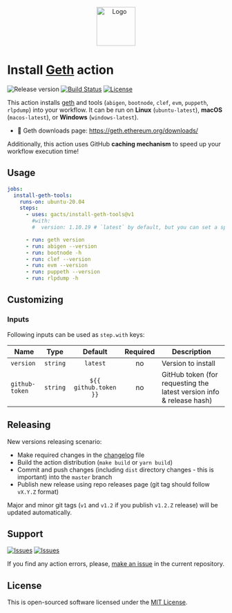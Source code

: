 <p align="center">
  <img src="https://user-images.githubusercontent.com/7326800/176276668-106932ec-bde4-4a91-8390-c826bb9d5075.png" alt="Logo" width="90" />
</p>

# Install [Geth][geth] action

![Release version][badge_release_version]
[![Build Status][badge_build]][link_build]
[![License][badge_license]][link_license]

This action installs [geth][geth] and tools (`abigen`, `bootnode`, `clef`, `evm`, `puppeth`, `rlpdump`) into your workflow. It can be run on **Linux** (`ubuntu-latest`), **macOS** (`macos-latest`), or **Windows** (`windows-latest`).

- 🚀 Geth downloads page: <https://geth.ethereum.org/downloads/>

Additionally, this action uses GitHub **caching mechanism** to speed up your workflow execution time!

## Usage

```yaml
jobs:
  install-geth-tools:
    runs-on: ubuntu-20.04
    steps:
      - uses: gacts/install-geth-tools@v1
        #with:
        #  version: 1.10.19 # `latest` by default, but you can set a specific version to install, e.g.: `1.10.19`

      - run: geth version
      - run: abigen --version
      - run: bootnode -h
      - run: clef --version
      - run: evm --version
      - run: puppeth --version
      - run: rlpdump -h
```

## Customizing

### Inputs

Following inputs can be used as `step.with` keys:

| Name           |   Type   |        Default        | Required | Description                                                          |
|----------------|:--------:|:---------------------:|:--------:|----------------------------------------------------------------------|
| `version`      | `string` |       `latest`        |    no    | Version to install                                                   |
| `github-token` | `string` | `${{ github.token }}` |    no    | GitHub token (for requesting the latest version info & release hash) |

## Releasing

New versions releasing scenario:

- Make required changes in the [changelog](CHANGELOG.md) file
- Build the action distribution (`make build` or `yarn build`)
- Commit and push changes (including `dist` directory changes - this is important) into the `master` branch
- Publish new release using repo releases page (git tag should follow `vX.Y.Z` format)

Major and minor git tags (`v1` and `v1.2` if you publish `v1.2.Z` release) will be updated automatically.

## Support

[![Issues][badge_issues]][link_issues]
[![Issues][badge_pulls]][link_pulls]

If you find any action errors, please, [make an issue][link_create_issue] in the current repository.

## License

This is open-sourced software licensed under the [MIT License][link_license].

[badge_build]:https://img.shields.io/github/workflow/status/gacts/install-geth-tools/tests?maxAge=30
[badge_release_version]:https://img.shields.io/github/release/gacts/install-geth-tools.svg?maxAge=30
[badge_license]:https://img.shields.io/github/license/gacts/install-geth-tools.svg?longCache=true
[badge_release_date]:https://img.shields.io/github/release-date/gacts/install-geth-tools.svg?maxAge=180
[badge_commits_since_release]:https://img.shields.io/github/commits-since/gacts/install-geth-tools/latest.svg?maxAge=45
[badge_issues]:https://img.shields.io/github/issues/gacts/install-geth-tools.svg?maxAge=45
[badge_pulls]:https://img.shields.io/github/issues-pr/gacts/install-geth-tools.svg?maxAge=45

[link_build]:https://github.com/gacts/install-geth-tools/actions
[link_license]:https://github.com/gacts/install-geth-tools/blob/master/LICENSE
[link_issues]:https://github.com/gacts/install-geth-tools/issues
[link_create_issue]:https://github.com/gacts/install-geth-tools/issues/new
[link_pulls]:https://github.com/gacts/install-geth-tools/pulls

[geth]:https://geth.ethereum.org/

